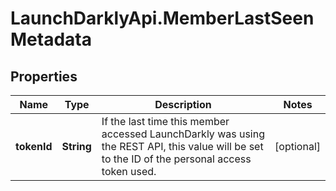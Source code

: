 # LaunchDarklyApi.MemberLastSeenMetadata

## Properties
Name | Type | Description | Notes
------------ | ------------- | ------------- | -------------
**tokenId** | **String** | If the last time this member accessed LaunchDarkly was using the REST API, this value will be set to the ID of the personal access token used. | [optional] 


